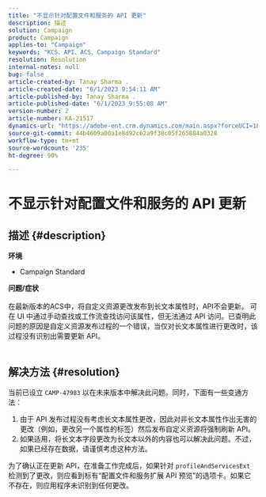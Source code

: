 ```yaml
---
title: "不显示针对配置文件和服务的 API 更新"
description: 描述
solution: Campaign
product: Campaign
applies-to: "Campaign"
keywords: "KCS、API、ACS、Campaign Standard"
resolution: Resolution
internal-notes: null
bug: false
article-created-by: Tanay Sharma .
article-created-date: "6/1/2023 9:54:11 AM"
article-published-by: Tanay Sharma .
article-published-date: "6/1/2023 9:55:08 AM"
version-number: 2
article-number: KA-21517
dynamics-url: "https://adobe-ent.crm.dynamics.com/main.aspx?forceUCI=1&pagetype=entityrecord&etn=knowledgearticle&id=066ce93c-6200-ee11-8f6e-6045bd0067ea"
source-git-commit: 44b4609a00a1e8d92c62a9f38c05f265884a0328
workflow-type: tm+mt
source-wordcount: '235'
ht-degree: 90%

---
```


# 不显示针对配置文件和服务的 API 更新

## 描述 {#description}

<b>环境</b>
- Campaign Standard

<b>问题/症状</b><br><br>在最新版本的ACS中，将自定义资源更改发布到长文本属性时，API不会更新。 可在 UI 中通过手动查找或工作流查找访问该属性，但无法通过 API 访问。已查明此问题的原因是自定义资源发布过程的一个错误，当仅对长文本属性进行更改时，该过程没有识别出需要更新 API。
<br><br>

## 解决方法 {#resolution}


当前已设立 `CAMP-47983` 以在未来版本中解决此问题。同时，下面有一些变通方法：

1. 由于 API 发布过程没有考虑长文本属性更改，因此对非长文本属性作出无害的更改（例如，更改另一个属性的标签）然后发布自定义资源将强制刷新 API。
2. 如果适用，将长文本字段更改为长文本以外的内容也可以解决此问题。不过，如果已经存在数据，请谨慎考虑这种方法。


为了确认正在更新 API，在准备工作完成后，如果针对 `profileAndServicesExt` 检测到了更改，则应看到标有“配置文件和服务扩展 API 预览”的选项卡。如果它不存在，则应用程序未识别到任何更改。
